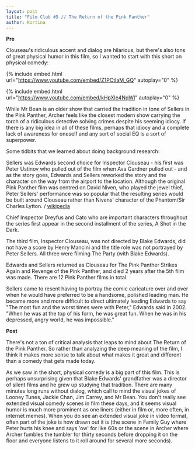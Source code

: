 ```yaml
---
layout: post
title: "Film Club #5 // The Return of the Pink Panther"
author: Kortina
---
```


**Pre**

Clouseau's ridiculous accent and dialog are hilarious, but there's also tons of great physical humor in this film, so I wanted to start with this short on physical comedy:

{% include embed.html url="https://www.youtube.com/embed/Z1PCtIaM_GQ" autoplay="0" %}

{% include embed.html url="https://www.youtube.com/embed/kHpXle4NqWI" autoplay="0" %}

While Mr Bean is an older show that carried the tradition in tone of Sellers in the Pink Panther, Archer feels like the closest modern show carrying the torch of a ridiculous detective solving crimes despite his seeming idiocy. If there is any big idea in all of these films, perhaps that idiocy and a complete lack of awareness for oneself and any sort of social EQ is a sort of superpower.

Some tidbits that we learned about doing background research:

Sellers was Edwards second choice for Inspector Clouseau - his first was Peter Ustinov who pulled out of the film when Ava Gardner pulled out - and as the story goes, Edwards and Sellers reworked the story and the character on the way from the airport to the location. Although the original Pink Panther film was centred on David Niven, who played the jewel thief, Peter Sellers' performance was so popular that the resulting series would be built around Clouseau rather than Nivens' character of the Phantom/Sir Charles Lytton. / [wikipedia](https://en.wikipedia.org/wiki/The_Pink_Panther)

Chief Inspector Dreyfus and Cato who are important characters throughout the series first appear in the second installment of the series, A Shot in the Dark.

The third film, Inspector Clouseau, was not directed by Blake Edwards, did not have a score by Henry Mancini and the title role was not portrayed by Peter Sellers. All three were filming The Party (with Blake Edwards).

Edwards and Sellers returned as Clouseau for The Pink Panther Strikes Again and Revenge of the Pink Panther, and died 2 years after the 5th film was made. There are 12 Pink Panther films in total.

Sellers came to resent having to portray the comic caricature over and over when he would have preferred to be a handsome, polished leading man. He became more and more difficult to direct ultimately leading Edwards to say "The most fun and the worst times were with Peter," Edwards said in 2002. "When he was at the top of his form, he was great fun. When he was in his depressed, angry world, he was impossible."

**Post**

There's not a ton of critical analysis that leaps to mind about The Return of the Pink Panther. So rather than analyzing the deep meaning of the film, I think it makes more sense to talk about what makes it great and different than a comedy that gets made today.

As we saw in the short, physical comedy is a big part of this film. This is perhaps unsurprising given that Blake Edwards' grandfather was a director of silent films and he grew up studying that tradition. There are many minutes long runs without dialog, which call to mind the visual jokes of Looney Tunes, Jackie Chan, Jim Carrey, and Mr Bean. You don't really see extended visual comedy scenes in film these days, and it seems visual humor is much more prominent as one liners (either in film or, more often, in internet memes). When you do see an extended visual joke in video format, often part of the joke is how drawn out it is (the scene in Family Guy where Peter hurts his knee and says 'ow' for like 60s or the scene in Archer where Archer fumbles the tumbler for thirty seconds before dropping it on the floor and everyone listens to it roll around for several more seconds).
